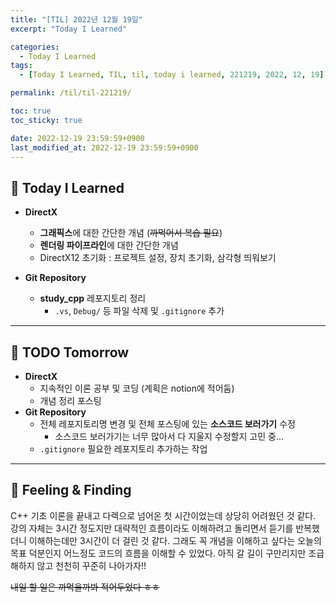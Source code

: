 ```yaml
---
title: "[TIL] 2022년 12월 19일"
excerpt: "Today I Learned"

categories:
  - Today I Learned
tags:
  - [Today I Learned, TIL, til, today i learned, 221219, 2022, 12, 19]

permalink: /til/til-221219/

toc: true
toc_sticky: true

date: 2022-12-19 23:59:59+0900
last_modified_at: 2022-12-19 23:59:59+0900
---
```

 
## 👻 Today I Learned
- **DirectX**
    - **그래픽스**에 대한 간단한 개념 (~~까먹어서 복습 필요~~)
    - **렌더링 파이프라인**에 대한 간단한 개념
    - DirectX12 초기화 : 프로젝트 설정, 장치 초기화, 삼각형 띄워보기

- **Git Repository**
    - **study_cpp** 레포지토리 정리
      - ``` .vs ```, ``` Debug/ ``` 등 파일 삭제 및 ``` .gitignore ``` 추가

***

## 👻 TODO Tomorrow
- **DirectX**
  - 지속적인 이론 공부 및 코딩 (계획은 notion에 적어둠)
  - 개념 정리 포스팅
- **Git Repository**
  - 전체 레포지토리명 변경 및 전체 포스팅에 있는 **소스코드 보러가기** 수정
    - 소스코드 보러가기는 너무 많아서 다 지울지 수정할지 고민 중...
  - ``` .gitignore ``` 필요한 레포지토리 추가하는 작업

***

## 👻 Feeling & Finding
C++ 기초 이론을 끝내고 다렉으로 넘어온 첫 시간이었는데 상당히 어려웠던 것 같다. 강의 자체는 3시간 정도지만 대략적인 흐름이라도 이해하려고 돌리면서 듣기를 반복했더니 이해하는데만 3시간이 더 걸린 것 같다. 그래도 꼭 개념을 이해하고 싶다는 오늘의 목표 덕분인지 어느정도 코드의 흐름을 이해할 수 있었다. 아직 갈 길이 구만리지만 조급해하지 않고 천천히 꾸준히 나아가자!!

~~내일 할 일은 까먹을까봐 적어두었다 ㅎㅎ~~